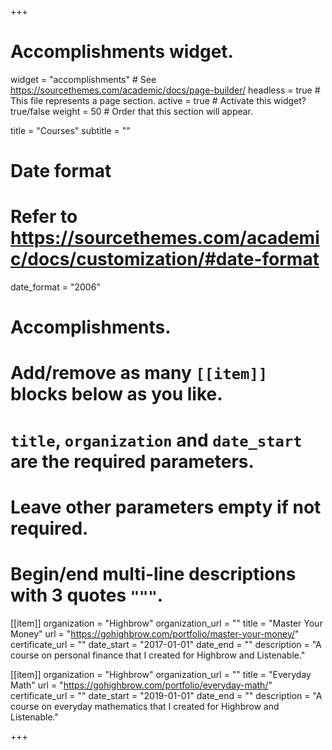 +++
# Accomplishments widget.
widget = "accomplishments"  # See https://sourcethemes.com/academic/docs/page-builder/
headless = true  # This file represents a page section.
active = true  # Activate this widget? true/false
weight = 50  # Order that this section will appear.

title = "Courses"
subtitle = ""

# Date format
#   Refer to https://sourcethemes.com/academic/docs/customization/#date-format
date_format = "2006"

# Accomplishments.
#   Add/remove as many `[[item]]` blocks below as you like.
#   `title`, `organization` and `date_start` are the required parameters.
#   Leave other parameters empty if not required.
#   Begin/end multi-line descriptions with 3 quotes `"""`.

[[item]]
  organization = "Highbrow"
  organization_url = ""
  title = "Master Your Money"
  url = "https://gohighbrow.com/portfolio/master-your-money/"
  certificate_url = ""
  date_start = "2017-01-01"
  date_end = ""
  description = "A course on personal finance that I created for Highbrow and Listenable."

[[item]]
  organization = "Highbrow"
  organization_url = ""
  title = "Everyday Math"
  url = "https://gohighbrow.com/portfolio/everyday-math/"
  certificate_url = ""
  date_start = "2019-01-01"
  date_end = ""
  description = "A course on everyday mathematics that I created for Highbrow and Listenable."
  

+++

